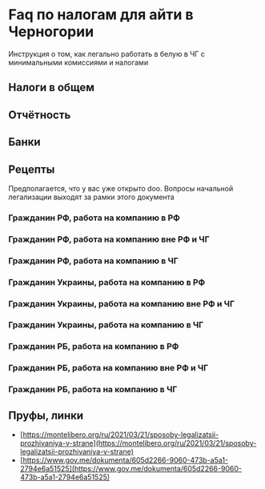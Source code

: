 # Faq по налогам для айти в Черногории
Инструкция о том, как легально работать в белую в ЧГ с минимальными комиссиями и налогами

## Налоги в общем

## Отчётность

## Банки

## Рецепты
Предполагается, что у вас уже открыто doo. Вопросы начальной легализации выходят за рамки этого документа
### Гражданин РФ, работа на компанию в РФ
### Гражданин РФ, работа на компанию вне РФ и ЧГ
### Гражданин РФ, работа на компанию в ЧГ
### Гражданин Украины, работа на компанию в РФ
### Гражданин Украины, работа на компанию вне РФ и ЧГ
### Гражданин Украины, работа на компанию в ЧГ
### Гражданин РБ, работа на компанию в РФ
### Гражданин РБ, работа на компанию вне РФ и ЧГ
### Гражданин РБ, работа на компанию в ЧГ

## Пруфы, линки
- [https://montelibero.org/ru/2021/03/21/sposoby-legalizatsii-prozhivaniya-v-strane](https://montelibero.org/ru/2021/03/21/sposoby-legalizatsii-prozhivaniya-v-strane)
- [https://www.gov.me/dokumenta/605d2266-9060-473b-a5a1-2794e6a51525](https://www.gov.me/dokumenta/605d2266-9060-473b-a5a1-2794e6a51525)
